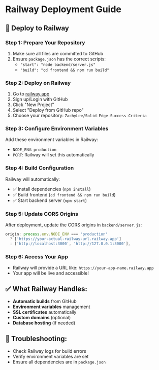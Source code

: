 # Railway Deployment Guide

## 🚀 Deploy to Railway

### Step 1: Prepare Your Repository
1. Make sure all files are committed to GitHub
2. Ensure `package.json` has the correct scripts:
   - `"start": "node backend/server.js"`
   - `"build": "cd frontend && npm run build"`

### Step 2: Deploy on Railway
1. Go to [railway.app](https://railway.app)
2. Sign up/Login with GitHub
3. Click "New Project"
4. Select "Deploy from GitHub repo"
5. Choose your repository: `ZachyLee/Solid-Edge-Success-Criteria`

### Step 3: Configure Environment Variables
Add these environment variables in Railway:
- `NODE_ENV`: `production`
- `PORT`: Railway will set this automatically

### Step 4: Build Configuration
Railway will automatically:
- ✅ Install dependencies (`npm install`)
- ✅ Build frontend (`cd frontend && npm run build`)
- ✅ Start backend server (`npm start`)

### Step 5: Update CORS Origins
After deployment, update the CORS origins in `backend/server.js`:
```javascript
origin: process.env.NODE_ENV === 'production' 
  ? ['https://your-actual-railway-url.railway.app']
  : ['http://localhost:3000', 'http://127.0.0.1:3000'],
```

### Step 6: Access Your App
- Railway will provide a URL like: `https://your-app-name.railway.app`
- Your app will be live and accessible!

## ✅ What Railway Handles:
- **Automatic builds** from GitHub
- **Environment variables** management
- **SSL certificates** automatically
- **Custom domains** (optional)
- **Database hosting** (if needed)

## 🔧 Troubleshooting:
- Check Railway logs for build errors
- Verify environment variables are set
- Ensure all dependencies are in `package.json` 